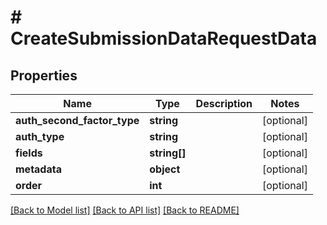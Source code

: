 # # CreateSubmissionDataRequestData

## Properties

Name | Type | Description | Notes
------------ | ------------- | ------------- | -------------
**auth_second_factor_type** | **string** |  | [optional]
**auth_type** | **string** |  | [optional]
**fields** | **string[]** |  | [optional]
**metadata** | **object** |  | [optional]
**order** | **int** |  | [optional]

[[Back to Model list]](../../README.md#models) [[Back to API list]](../../README.md#endpoints) [[Back to README]](../../README.md)
